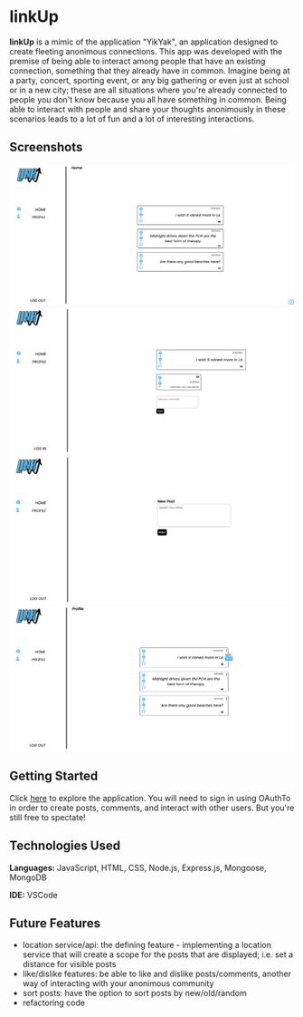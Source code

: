 # linkUp

**linkUp** is a mimic of the application "YikYak", an application designed to create fleeting anonimous connections. This app was developed with the premise of being able to interact among people that have an existing connection, something that they already have in common. Imagine being at a party, concert, sporting event, or any big gathering or even just at school or in a new city; these are all situations where you're already connected to people you don't know because you all have something in common. Being able to interact with people and share your thoughts anonimously in these scenarios leads to a lot of fun and a lot of interesting interactions. 


## Screenshots

![App Image](public/images/linkUp-1.png)
![App Image](public/images/linkUp-2.png)
![App Image](public/images/linkUp-3.png)
![App Image](public/images/linkUp-4.png)

## Getting Started

Click [here](https://link-1-up-71a2d05f7afb.herokuapp.com/) to explore the application. You will need to sign in using OAuthTo in order to create posts, comments, and interact with other users. But you're still free to spectate!

## Technologies Used
**Languages:** JavaScript, HTML, CSS, Node.js, Express.js, Mongoose, MongoDB

**IDE:** VSCode

## Future Features
* location service/api: 
  the defining feature - implementing a location service that will create a scope for the posts that are displayed; i.e. set a distance for visible posts
* like/dislike features:
  be able to like and dislike posts/comments, another way of interacting with your anonimous community
* sort posts:
  have the option to sort posts by new/old/random
* refactoring code